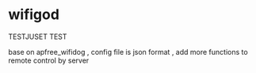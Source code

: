 # wifigod


TESTJUSET TEST

base on apfree_wifidog , config file is json format , add more functions to remote control by server
